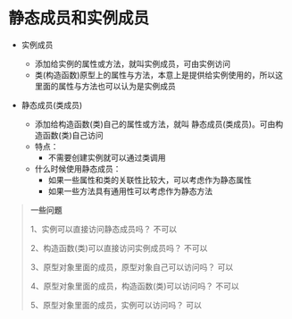 # 静态成员和实例成员

- 实例成员

  - 添加给实例的属性或方法，就叫实例成员，可由实例访问
  - 类(构造函数)原型上的属性与方法，本意上是提供给实例使用的，所以这里面的属性与方法也可以认为是实例成员

- 静态成员(类成员)
  - 添加给构造函数(类)自己的属性或方法，就叫 静态成员(类成员)。可由构造函数(类)自己访问
  - 特点：
    - 不需要创建实例就可以通过类调用
  - 什么时候使用静态成员：
    - 如果一些属性和类的关联性比较大，可以考虑作为静态属性
    - 如果一些方法具有通用性可以考虑作为静态方法

> **一些问题**
>
> 1、实例可以直接访问静态成员吗？ 不可以
>
> 2、构造函数(类)可以直接访问实例成员吗？ 不可以
>
> 3、原型对象里面的成员，原型对象自己可以访问吗？ 可以
>
> 4、原型对象里面的成员，构造函数(类)可以访问吗？ 不可以
>
> 5、原型对象里面的成员，实例可以访问吗？ 可以

